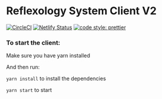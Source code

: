 # Reflexology System Client V2

[![CircleCI](https://circleci.com/gh/reflexology/client-V2/tree/master.svg?style=svg)](https://circleci.com/gh/reflexology/client-V2/tree/master)
[![Netlify Status](https://api.netlify.com/api/v1/badges/d01618a7-76b3-4f3b-9082-ffd1f6524fea/deploy-status)](https://app.netlify.com/sites/reflexology-v2/deploys)
[![code style: prettier](https://img.shields.io/badge/code_style-prettier-ff69b4.svg?style=flat-square)](https://github.com/prettier/prettier)
### To start the client:

Make sure you have yarn installed

And then run:

`yarn install` to install the dependencies

`yarn start` to start

